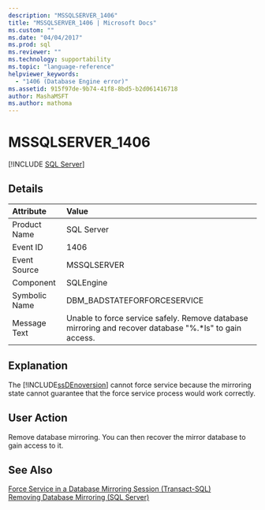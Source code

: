```yaml
---
description: "MSSQLSERVER_1406"
title: "MSSQLSERVER_1406 | Microsoft Docs"
ms.custom: ""
ms.date: "04/04/2017"
ms.prod: sql
ms.reviewer: ""
ms.technology: supportability
ms.topic: "language-reference"
helpviewer_keywords: 
  - "1406 (Database Engine error)"
ms.assetid: 915f97de-9b74-41f8-8bd5-b2d061416718
author: MashaMSFT
ms.author: mathoma
---
```

# MSSQLSERVER_1406
 [!INCLUDE [SQL Server](../../includes/applies-to-version/sqlserver.md)]
  
## Details  
  
| Attribute | Value |  
| :-------- | :---- |  
|Product Name|SQL Server|  
|Event ID|1406|  
|Event Source|MSSQLSERVER|  
|Component|SQLEngine|  
|Symbolic Name|DBM_BADSTATEFORFORCESERVICE|  
|Message Text|Unable to force service safely. Remove database mirroring and recover database "%.*ls" to gain access.|  
  
## Explanation  
The [!INCLUDE[ssDEnoversion](../../includes/ssdenoversion-md.md)] cannot force service because the mirroring state cannot guarantee that the force service process would work correctly.  
  
## User Action  
Remove database mirroring. You can then recover the mirror database to gain access to it.  
  
## See Also  
[Force Service in a Database Mirroring Session &#40;Transact-SQL&#41;](~/database-engine/database-mirroring/force-service-in-a-database-mirroring-session-transact-sql.md)  
[Removing Database Mirroring &#40;SQL Server&#41;](~/database-engine/database-mirroring/removing-database-mirroring-sql-server.md)  
  
